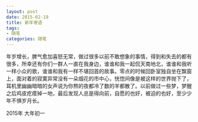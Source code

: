 ```yaml
---
layout: post
date: 2015-02-19
title: 新年寄语
tags:
- 随笔
categories: 随笔
---
```

年岁增长，脾气愈加喜怒无常，做过很多以前不敢想象的事情，得到和失去的都有很多，所幸还有你们一群人一直在我身边，谁谁和我一起侃天南地北，谁谁和我听一样小众的歌，谁谁和我有一样不堪回首的故事。零点的时候回卧室独自坐在飘窗上，面对着的寂寞异常没有一朵烟花的市中心，恍惚间像是被这样的世界抛下了，耳机里幽幽暗暗的女声说为你熬的夜都冷了数的羊都散了。以前做过一些梦，梦醒之后鸡皮疙瘩掉一地，最后发现人总是得向前，自愿的也好，被迫的也好，至少少年不惧岁月长。  
  
2015年 大年初一